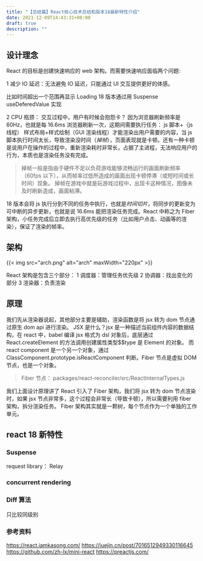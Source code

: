 ```yaml
---
title: "【总结篇】React核心技术总结和版本18最新特性介绍"
date: 2021-12-09T14:43:31+08:00
draft: true
description: ""
---
```


## 设计理念

React 的目标是创建快速响应的 web 架构。而需要快速响应面临两个问题:

1 减少 IO 延迟：无法避免 IO 延迟，只能通过 UI 交互提供更好的体感。

比如时间超出一个范围再显示 Loading 18 版本通过用 Suspense useDeferedValue 实现

2 CPU 瓶颈： 交互过程中，用户有时候会抱怨卡？ 因为浏览器刷新频率是 60Hz，也就是每 16.6ms 浏览器刷新一次，这期间需要执行任务： js 脚本+（js 线程） 样式布局+样式绘制（GUI 渲染线程）才能渲染出用户需要的内容，当 js 脚本执行时间太长，导致渲染没时间（_掉帧_），页面表现就是卡顿。还有一种卡顿是说用户在操作的过程中，重新渲染耗时非常长，占据了主进程，无法响应用户的行为，本质也是渲染任务没有完成。

> 掉帧一般是指由于硬件不足以负荷游戏能够流畅运行的画面刷新频率（60fps 以下），从而帧率过低所造成的画面出现卡顿停滞（或短时间或长时间）现象。 掉帧在游戏中就是玩游戏过程中，出现卡这种情况，图像未及时刷新造成，画面粘滞。

18 版本会将 js 执行分到不同的任务中执行，也就是*时间切片*，将同步的更新变为可中断的异步更新，也就是说 16.6ms 能把渲染任务完成。React 中称之为 Fiber 架构，小任务完成后立即去执行高优先级的任务（比如用户点击、动画等的渲染），保证了渲染的帧率。

## 架构

{{< img src="arch.png" alt="arch" maxWidth="220px" >}}

React 架构是包含三个部分：
1 调度器：管理任务优先级
2 协调器：找出变化的部分
3 渲染器：负责渲染

## 原理

我们先从渲染器说起，其他部分主要是辅助，渲染函数是将 jsx 转为 dom 节点通过原生 dom api 进行渲染。 JSX 是什么？jsx 是一种描述当前组件内容的数据结构，在 react 中，babel 编译 jsx 格式为 dsl 对象后，底层通过 React.createElement 的方法调用创建属性类型$$type 是 Element 的对象。 而 react component 是一个另一个对象，通过 ClassComponent.prototype.isReactComponent 判断。Fiber 节点是虚拟 DOM 节点，也是一个对象。

> Fiber 节点： packages/react-reconciler/src/ReactInternalTypes.js

我们上面设计原理讲了 React 引入了 Fiber 架构，我们将 jsx 转为 dom 节点渲染时，如果 jsx 节点非常多，这个过程会非常长（导致卡顿），所以需要利用 fiber 架构，拆分渲染任务。 Fiber 架构其实就是一颗树，每个节点作为一个单独的工作单元。

## react 18 新特性

### Suspense

request library： Relay

### concurrent rendering

<!-- 1 默认能批量更新；
2 新API:
  useTransition and startTransition 优先级控制；
  useDeferredValue 渲染旧数据
  <Suspense> 处理loading -->

### Diff 算法

只比较同级别

### 参考资料

https://react.iamkasong.com/
https://juejin.cn/post/7016512949330116645
https://github.com/zh-lx/mini-react
https://preactjs.com/
